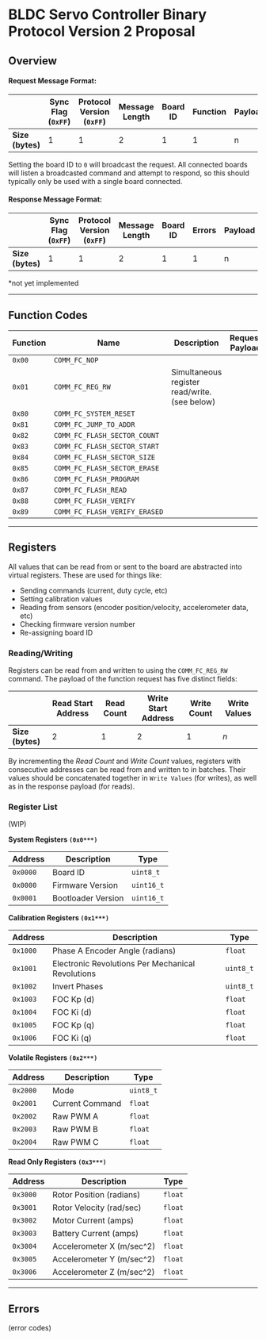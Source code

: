# BLDC Servo Controller Binary Protocol Version 2 Proposal

## Overview

#### Request Message Format:

|  | Sync Flag (`0xFF`) | Protocol Version (`0xFF`) | Message Length | Board ID | Function | Payload | CRC* |
|--------------|------------------|-------------------------|----------------|----------|---------------|-----------------|-----|
| **Size (bytes)** | 1 | 1 | 2 | 1 | 1 | n | 2 |

Setting the board ID to `0` will broadcast the request. All connected boards will listen a broadcasted command and attempt to respond, so this should typically only be used with a single board connected.

#### Response Message Format:

|  | Sync Flag (`0xFF`) | Protocol Version (`0xFF`) | Message Length | Board ID | Errors | Payload | CRC* |
|--------------|------------------|-------------------------|----------------|----------|--------|--------|-----|
| **Size (bytes)** | 1 | 1 | 2 | 1 | 1 | n | 2 |

*not yet implemented

-------


## Function Codes

| Function | Name | Description | Request Payload | Response Payload |
|--------|-----------------------------|-------------------------------------------------------|-----------|---|
| `0x00` | `COMM_FC_NOP` |  |  |  |
| `0x01` | `COMM_FC_REG_RW` | Simultaneous register read/write. (see below) |  |  |
| `0x80` | `COMM_FC_SYSTEM_RESET` |  |  |  |
| `0x81` | `COMM_FC_JUMP_TO_ADDR` |  |  |  |
| `0x82` | `COMM_FC_FLASH_SECTOR_COUNT` |  |  |  |
| `0x83` | `COMM_FC_FLASH_SECTOR_START` |  |  |  |
| `0x84` | `COMM_FC_FLASH_SECTOR_SIZE` |  |  |  |
| `0x85` | `COMM_FC_FLASH_SECTOR_ERASE` |  |  |  |
| `0x86` | `COMM_FC_FLASH_PROGRAM` |  |  |  |
| `0x87` | `COMM_FC_FLASH_READ` |  |  |  |
| `0x88` | `COMM_FC_FLASH_VERIFY` |  |  |  |
| `0x89` | `COMM_FC_FLASH_VERIFY_ERASED` |  |  |  |


-------

## Registers

All values that can be read from or sent to the board are abstracted into virtual registers.
These are used for things like:
- Sending commands (current, duty cycle, etc)
- Setting calibration values
- Reading from sensors (encoder position/velocity, accelerometer data, etc)
- Checking firmware version number
- Re-assigning board ID

### Reading/Writing
Registers can be read from and written to using the `COMM_FC_REG_RW` command. The payload of the function request has five distinct fields:

|  | Read Start Address | Read Count | Write Start Address | Write Count | Write Values |
|------|------------|--------------------|-------------|---------------------|--------------|
| **Size (bytes)** | 2 | 1 | 2 | 1 | *n* |

By incrementing the *Read Count* and *Write Count* values, registers with consecutive addresses can be read from and written to in batches. Their values should be concatenated together in `Write Values` (for writes), as well as in the response payload (for reads).

### Register List

(WIP)

**System Registers `(0x0***)`**

| Address | Description | Type |
|----------|---------------------------|---------|
| `0x0000`| Board ID | `uint8_t` |
| `0x0000`| Firmware Version | `uint16_t` |
| `0x0001`| Bootloader Version | `uint16_t` |

**Calibration Registers `(0x1***)`**

| Address | Description | Type |
|----------|---------------------------|---------|
| `0x1000` | Phase A Encoder Angle (radians) | `float` |
| `0x1001`| Electronic Revolutions Per Mechanical Revolutions | `uint8_t` |
| `0x1002`| Invert Phases | `uint8_t` |
| `0x1003`| FOC Kp (d) | `float` |
| `0x1004`| FOC Ki (d) | `float` |
| `0x1005`| FOC Kp (q) | `float` |
| `0x1006`| FOC Ki (q) | `float` |

**Volatile Registers `(0x2***)`**

| Address | Description | Type |
|----------|---------------------------|---------|
| `0x2000` | Mode | `uint8_t` |
| `0x2001` | Current Command | `float` |
| `0x2002` | Raw PWM A | `float` |
| `0x2003` | Raw PWM B | `float` |
| `0x2004` | Raw PWM C | `float` |

**Read Only Registers `(0x3***)`**

| Address | Description | Type |
|----------|---------------------------|---------|
| `0x3000` | Rotor Position (radians) | `float` |
| `0x3001` | Rotor Velocity (rad/sec) | `float` |
| `0x3002` | Motor Current (amps) | `float` |
| `0x3003` | Battery Current (amps) | `float` |
| `0x3004` | Accelerometer X (m/sec^2) | `float` |
| `0x3005` | Accelerometer Y (m/sec^2) | `float` |
| `0x3006` | Accelerometer Z (m/sec^2) | `float` |

-------

## Errors

(error codes)
